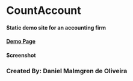 # CountAccount

#### Static demo site for an accounting firm

#### <a href="https://danmalmx.github.io/CountAccount">Demo Page</a>

#### Screenshot



### Created By: Daniel Malmgren de Oliveira
